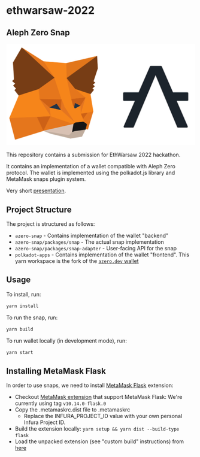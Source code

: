 # ethwarsaw-2022

## Aleph Zero Snap

![Project Logo](aleph-zero-snap.png)

This repository contains a submission for EthWarsaw 2022 hackathon.

It contains an implementation of a wallet compatible with Aleph Zero protocol. The wallet is implemented using the polkadot.js library and MetaMask snaps plugin system.

Very short [presentation](https://docs.google.com/presentation/d/1pPtF-f4BSGIugyuOD2kFHIo5jazfBHT_QiJupiPOEd4/edit?usp=drive_web&ouid=113877850519058332016).

## Project Structure

The project is structured as follows:

- `azero-snap` - Contains implementation of the wallet "backend"
- `azero-snap/packages/snap` - The actual snap implementation
- `azero-snap/packages/snap-adapter` - User-facing API for the snap
- `polkadot-apps` - Contains implementation of the wallet "frontend". This yarn workspace is the fork of the [`azero.dev` wallet](https://github.com/Cardinal-Cryptography/apps)

## Usage

To install, run:

```bash
yarn install
```

To run the snap, run:

```bash
yarn build
```

To run wallet locally (in development mode), run:

```bash
yarn start
```

## Installing MetaMask Flask

In order to use snaps, we need to install [MetaMask Flask](https://metamask.io/flask/) extension:

- Checkout [MetaMask extension](https://github.com/MetaMask/metamask-extension) that support MetaMask Flask: We're currently using tag `v10.14.0-flask.0`
- Copy the .metamaskrc.dist file to .metamaskrc
  - Replace the INFURA_PROJECT_ID value with your own personal Infura Project ID.
- Build the extension locally: `yarn setup && yarn dist --build-type flask`
- Load the unpacked extension (see "custom build" instructions)
  from [here](https://github.com/MetaMask/metamask-extension/tree/eth-denver-2022#other-docs)

